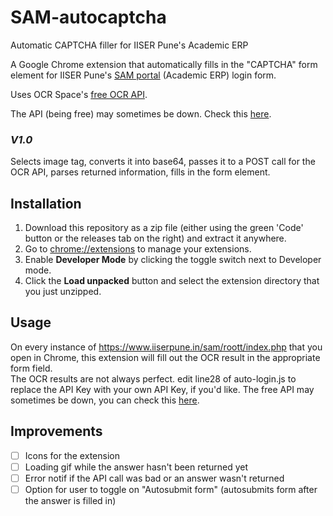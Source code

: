 # SAM-autocaptcha
Automatic CAPTCHA filler for IISER Pune's Academic ERP

A Google Chrome extension that automatically fills in the "CAPTCHA" form element for IISER Pune's [SAM portal](https://www.iiserpune.in/sam/roott/index.php) (Academic ERP) login form.

Uses OCR Space's [free OCR API](https://ocr.space/ocrapi).

The API (being free) may sometimes be down. Check this [here](https://status.ocr.space/).


### *V1.0*
Selects image tag, converts it into base64, passes it to a POST call for the OCR API, parses returned information, fills in the form element.

## Installation

1. Download this repository as a zip file (either using the green 'Code' button or the releases tab on the right) and extract it anywhere.
2. Go to [chrome://extensions](chrome://extensions) to manage your extensions.
3. Enable **Developer Mode** by clicking the toggle switch next to Developer mode.
4. Click the **Load unpacked** button and select the extension directory that you just unzipped.

## Usage

On every instance of https://www.iiserpune.in/sam/roott/index.php that you open in Chrome, this extension will fill out the OCR result in the appropriate form field.  
The OCR results are not always perfect.
edit line28 of auto-login.js to replace the API Key with your own API Key, if you'd like.
The free API may sometimes be down, you can check this [here](https://status.ocr.space/).

## Improvements

- [ ] Icons for the extension
- [ ] Loading gif while the answer hasn't been returned yet
- [ ] Error notif if the API call was bad or an answer wasn't returned
- [ ] Option for user to toggle on "Autosubmit form" (autosubmits form after the answer is filled in) 
